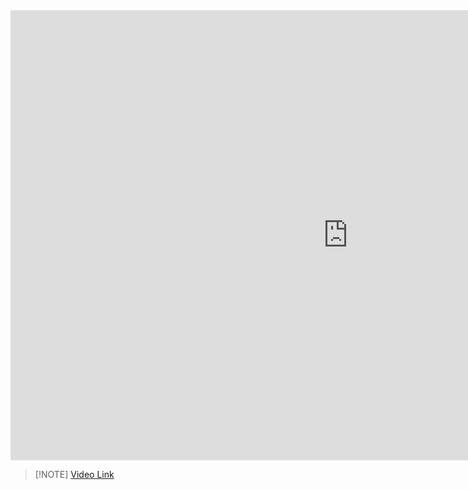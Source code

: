 <iframe src="https://1drv.ms/v/s!AqQzGx8l4o2wk_EnEiY1hGP1fpMgUw?embed=1" width="1080" height="720" frameborder="0" scrolling="no" allowfullscreen></iframe>


> [!NOTE] [Video Link]([gmap395_wk2.mp4](https://1drv.ms/v/s!AqQzGx8l4o2wk_EnKYcs_oFzmZB0Sg?e=abV2gc))
